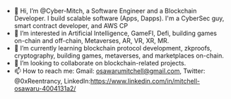 - 👋 Hi, I’m @Cyber-Mitch, a Software Engineer and a Blockchain Developer. I build scalable software (Apps, Dapps). I'm a CyberSec guy, smart contract developer, and AWS CP
- 👀 I’m interested in Artificial Intelligence, GameFI, Defi, building games on-chain and off-chain, Metaverses, AR, VR, XR, MR.
- 🌱 I’m currently learning blockchain protocol development, zkproofs, cryptography, building games, metaverses, and marketplaces on-chain.
- 💞️ I’m looking to collaborate on blockchain-related projects.
- 📫 How to reach me: Gmail: osawarumitchell@gmail.com, Twitter: @0xReentrancy, LinkedIn:https://www.linkedin.com/in/mitchell-osawaru-4004131a2/

<!---
Cyber-Mitch/Cyber-Mitch is a ✨ special ✨ repository because its `README.md` (this file) appears on your GitHub profile.
You can click the Preview link to take a look at your changes.
--->
